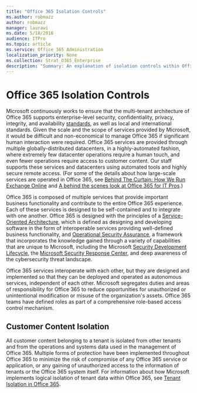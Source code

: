 ```yaml
---
title: "Office 365 Isolation Controls"
ms.author: robmazz
author: robmazz
manager: laurawi
ms.date: 5/18/2018
audience: ITPro
ms.topic: article
ms.service: Office 365 Administration
localization_priority: None
ms.collection: Strat_O365_Enterprise
description: "Summary: An explanation of isolation controls within Office 365."
---
```


# Office 365 Isolation Controls 

Microsoft continuously works to ensure that the multi-tenant architecture of Office 365 supports enterprise-level security, confidentiality, privacy, integrity, and availability [standards](https://www.microsoft.com/en-us/TrustCenter/Compliance?service=Office#Icons), as well as local and international standards. Given the scale and the scope of services provided by Microsoft, it would be difficult and non-economical to manage Office 365 if significant human interaction were required. Office 365 services are provided through multiple globally-distributed datacenters, in a highly-automated fashion, where extremely few datacenter operations require a human touch, and even fewer operations require access to customer content. Our staff supports these services and datacenters using automated tools and highly secure remote access. (For some of the details about how large-scale services are operated in Office 365, see [Behind The Curtain: How We Run Exchange Online](http://engineering.microsoft.com/2015/10/29/running-exchange-online/) and [A behind the scenes look at Office 365 for IT Pros](https://channel9.msdn.com/Events/SharePoint-Conference/2014/SPC202).)

Office 365 is composed of multiple services that provide important business functionality and contribute to the entire Office 365 experience. Each of these services is designed to be self-contained and to integrate with one another. Office 365 is designed with the principles of a [Service-Oriented Architecture](https://msdn.microsoft.com/en-us/library/aa480021.aspx), which is defined as designing and developing software in the form of interoperable services providing well-defined business functionality, and [Operational Security Assurance](http://www.microsoft.com/en-us/download/details.aspx?id=40872), a framework that incorporates the knowledge gained through a variety of capabilities that are unique to Microsoft, including the Microsoft [Security Development Lifecycle](https://www.microsoft.com/en-us/sdl/default.aspx), the [Microsoft Security Response Center](https://technet.microsoft.com/en-us/library/dn440717.aspx), and deep awareness of the cybersecurity threat landscape.

Office 365 services interoperate with each other, but they are designed and implemented so that they can be deployed and operated as autonomous services, independent of each other. Microsoft segregates duties and areas of responsibility for Office 365 to reduce opportunities for unauthorized or unintentional modification or misuse of the organization's assets. Office 365 teams have defined roles as part of a comprehensive role-based access control mechanism.

## Customer Content Isolation
All customer content belonging to a tenant is isolated from other tenants and from the operations and systems data used in the management of Office 365. Multiple forms of protection have been implemented throughout Office 365 to minimize the risk of compromise of any Office 365 service or application, or any gaining of unauthorized access to the information of tenants or the Office 365 system itself. For information about how Microsoft implements logical isolation of tenant data within Office 365, see [Tenant Isolation in Office 365](http://aka.ms/Office365TI).
